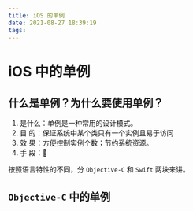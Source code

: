 ```yaml
---
title: iOS 的单例
date: 2021-08-27 18:39:19
tags:
---
```




# iOS 中的单例

## 什么是单例？为什么要使用单例？

1.   是什么：单例是一种常用的设计模式。
2.   目    的：保证系统中某个类只有一个实例且易于访问
3.   效    果：方便控制实例个数；节约系统资源。
4.   手    段：



按照语言特性的不同，分 `Objective-C` 和 `Swift` 两块来讲。

## `Objective-C` 中的单例

